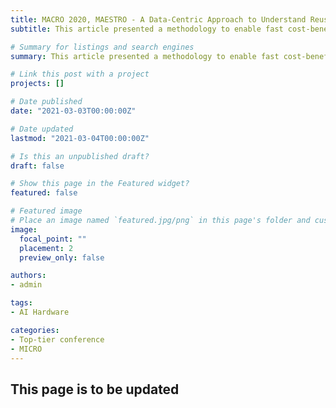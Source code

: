```yaml
---
title: MACRO 2020, MAESTRO - A Data-Centric Approach to Understand Reuse, Performance, and Hardware Cost of DNN Mappings
subtitle: This article presented a methodology to enable fast cost-benefit estimation of a DNN accelerator on a given DNN model and mapping, which consists of a compiler-friendly data-centric representation of mappings and an analytical cost-benefit estimation framework that exploits the explicit data reuse in data space in data-centric representations.

# Summary for listings and search engines
summary: This article presented a methodology to enable fast cost-benefit estimation of a DNN accelerator on a given DNN model and mapping, which consists of a compiler-friendly data-centric representation of mappings and an analytical cost-benefit estimation framework that exploits the explicit data reuse in data space in data-centric representations.

# Link this post with a project
projects: []

# Date published
date: "2021-03-03T00:00:00Z"

# Date updated
lastmod: "2021-03-04T00:00:00Z"

# Is this an unpublished draft?
draft: false

# Show this page in the Featured widget?
featured: false

# Featured image
# Place an image named `featured.jpg/png` in this page's folder and customize its options here.
image:
  focal_point: ""
  placement: 2
  preview_only: false

authors:
- admin

tags:
- AI Hardware

categories:
- Top-tier conference
- MICRO
---
```


## This page is to be updated

